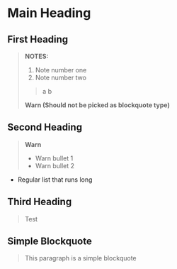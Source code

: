 # Main Heading

## First Heading

> **NOTES:**
>
> 1. Note number one
> 1. Note number two
>
>> a
>> b
>
> **Warn (Should not be picked as blockquote type)**

## Second Heading

> **Warn**
>
> * Warn bullet 1
> * Warn bullet 2

* Regular list
  that runs long

## Third Heading
> <!-- Info -->
> Test

## Simple Blockquote

> This paragraph is a simple blockquote
